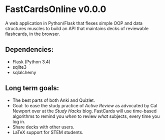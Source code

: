 # FastCardsOnline v0.0.0
A web application in Python/Flask that flexes simple OOP and data structures muscles to build an API that maintains decks of reviewable flashcards, in the browser.

## Dependencies:
- Flask (Python 3.4)
- sqlite3
- sqlalchemy

## Long term goals:
- The best parts of both Anki and Quizlet.
- Goal: to ease the study practice of _Active Review_ as advocated by Cal Newport over at the _Study Hacks_ blog. FastCards will use time-based algorithms to remind you _when_ to review _what_ subjects, every time you log in.
- Share decks with other users.
- LaTeX support for STEM students.

